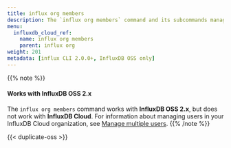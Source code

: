 ```yaml
---
title: influx org members
description: The `influx org members` command and its subcommands manage organization members in InfluxDB.
menu:
  influxdb_cloud_ref:
    name: influx org members
    parent: influx org
weight: 201
metadata: [influx CLI 2.0.0+, InfluxDB OSS only]
---
```


{{% note %}}
#### Works with InfluxDB OSS 2.x
The `influx org members` command works with **InfluxDB OSS 2.x**, but does not work with **InfluxDB Cloud**.
For information about managing users in your InfluxDB Cloud organization, see
[Manage multiple users](/influxdb/cloud/account-management/multi-user/).
{{% /note %}}

{{< duplicate-oss >}}
